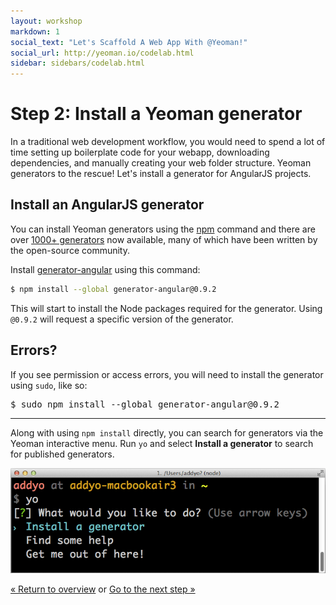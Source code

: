 ```yaml
---
layout: workshop
markdown: 1
social_text: "Let's Scaffold A Web App With @Yeoman!"
social_url: http://yeoman.io/codelab.html
sidebar: sidebars/codelab.html
---
```


# Step 2: Install a Yeoman generator

In a traditional web development workflow, you would need to spend a lot of time setting up boilerplate code for your webapp, downloading dependencies, and manually creating your web folder structure. Yeoman generators to the rescue! Let's install a generator for AngularJS projects.

## Install an AngularJS generator

You can install Yeoman generators using the [npm](https://www.npmjs.org) command and there are over [1000+ generators](http://yeoman.io/generators) now available, many of which have been written by the open-source community.

Install [generator-angular](https://www.npmjs.org/package/generator-angular) using this command:

```sh
$ npm install --global generator-angular@0.9.2
```

This will start to install the Node packages required for the generator. Using `@0.9.2` will request a specific version of the generator.

<div class="note important">

  <h2>Errors?</h2>

  <p>If you see permission or access errors, you will need to install the generator using <code>sudo</code>, like so:</p>

<pre>
$ sudo npm install --global generator-angular@0.9.2
</pre>

</div>

<hr>

<div class="note tip">

  <p>Along with using <code>npm install</code> directly, you can search for generators via the Yeoman interactive menu. Run <code>yo</code> and select <b>Install a generator</b> to search for published generators.</p>

  <img src="/assets/img/codelab/image_4.png">

</div>


<p class="codelab-paging">
  <a href="../codelab.html#toc">&laquo; Return to overview</a>
  or
  <a href="scaffold-app.html">Go to the next step &raquo;</a>
</p>
